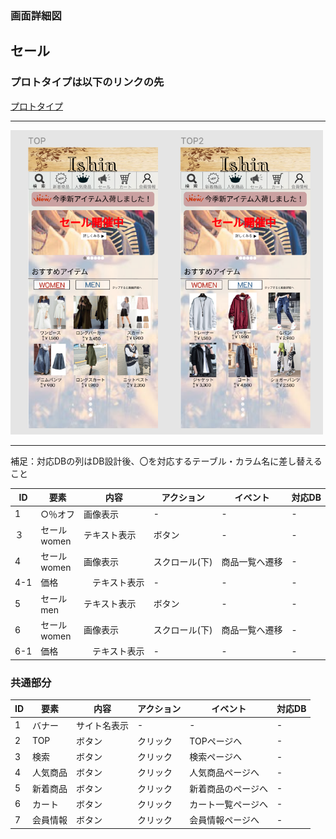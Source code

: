 ### 画面詳細図
## セール
### プロトタイプは以下のリンクの先
[プロトタイプ](https://www.figma.com/file/wfKsQG6jSkNm7XGWE2f2lQ/Untitled?node-id=8%3A369)
*****
<img src="../img/Top.png" width="500">

*****
補足：対応DBの列はDB設計後、〇を対応するテーブル・カラム名に差し替えること

| ID | 要素 | 内容 | アクション | イベント | 対応DB |
|----|-----|----------|----------|----------|-------|
|1   |○％オフ|画像表示|-|-|-|
|３   |セール<br>women|テキスト表示|ボタン|-|-|
|4   |セール<br>women|画像表示|スクロール(下)|商品一覧へ遷移|-|
|4-1 |価格|　テキスト表示|-|-|-| 
|5   |セール<br>men|テキスト表示|ボタン|-|-|
|6   |セール<br>women|画像表示|スクロール(下)|商品一覧へ遷移|-|
|6-1 |価格|　テキスト表示|-|-|-| 


### 共通部分  

| ID | 要素 | 内容 | アクション | イベント | 対応DB |
|----|-----|------|----------|----------|-------|
|1   |バナー|サイト名表示|-|-|-|
|2   |TOP|ボタン|クリック|TOPページへ|-|
|3   |検索|ボタン|クリック|検索ページへ|-|
|4   |人気商品|ボタン|クリック|人気商品ページへ|-|
|5   |新着商品|ボタン|クリック|新着商品のページへ|-|
|6   |カート|ボタン|クリック|カート一覧ページへ|-|
|7   |会員情報|ボタン|クリック|会員情報ページへ|-|
